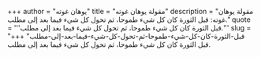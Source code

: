 +++
author = "يوهان غوته"
title = "مقولة يوهان غوته"
description = "مقولة يوهان غوته: قبل الثورة كان كل شيء طموحا، ثم تحول كل شيء فيما بعد إلى مطلب."
quote = '''قبل الثورة كان كل شيء طموحا، ثم تحول كل شيء فيما بعد إلى مطلب.''' 
slug = "قبل-الثورة-كان-كل-شيء-طموحا-ثم-تحول-كل-شيء-فيما-بعد-إلى-مطلب"
+++
قبل الثورة كان كل شيء طموحا، ثم تحول كل شيء فيما بعد إلى مطلب.
